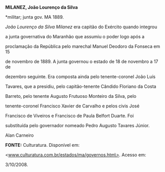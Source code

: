 **MILANEZ, João Lourenço da Silva**



\*militar; junta gov. MA 1889.



*João Lourenço da Silva Milanez* era capitão do Exército quando integrou

a junta governativa do Maranhão que assumiu o poder logo após a

proclamação da República pelo marechal Manuel Deodoro da Fonseca em 15

de novembro de 1889. A junta governou o estado de 18 de novembro a 17 de

dezembro seguinte. Era composta ainda pelo tenente-coronel João Luís

Tavares, que a presidiu, pelo capitão-tenente Cândido Floriano da Costa

Barreto, pelo tenente Augusto Frutuoso Monteiro da Silva, pelo

tenente-coronel Francisco Xavier de Carvalho e pelos civis José

Francisco de Viveiros e Francisco de Paula Belfort Duarte. Foi

substituída pelo governador nomeado Pedro Augusto Tavares Júnior.



Alan Carneiro



**FONTE:** Culturatura. Disponível em:

\<www.culturatura.com.br/estados/ma/governos.htm\>. Acesso em:

3/10/2008.

